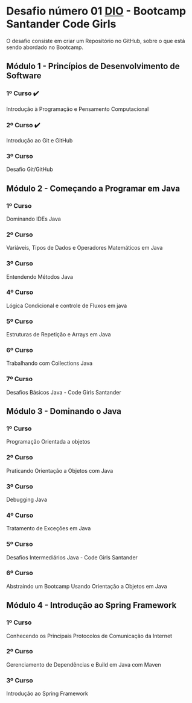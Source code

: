 # Desafio número 01 [DIO](https://www.dio.me/) - Bootcamp Santander Code Girls

O desafio consiste em criar um Repositório no GitHub, sobre o que está sendo abordado no Bootcamp.

## Módulo 1 - Princípios de Desenvolvimento de Software

### 1º Curso :heavy_check_mark:
Introdução à Programação e Pensamento Computacional

### 2º Curso :heavy_check_mark:
Introdução ao Git e GitHub

### 3º Curso
Desafio Git/GitHub

## Módulo 2 - Começando a Programar em Java

### 1º Curso 
Dominando IDEs Java

### 2º Curso 
Variáveis, Tipos de Dados e Operadores Matemáticos em Java

### 3º Curso
Entendendo Métodos Java

### 4º Curso
Lógica Condicional e controle de Fluxos em java

### 5º Curso
Estruturas de Repetição e Arrays em Java

### 6º Curso
Trabalhando com Collections Java

### 7º Curso
Desafios Básicos Java - Code Girls Santander

## Módulo 3 - Dominando o Java
### 1º Curso 
Programação Orientada a objetos

### 2º Curso 
Praticando Orientação a Objetos com Java

### 3º Curso
Debugging Java

### 4º Curso
Tratamento de Exceções em Java

### 5º Curso
Desafios Intermediários Java - Code Girls Santander

### 6º Curso
Abstraindo um Bootcamp Usando Orientação a Objetos em Java

## Módulo 4 - Introdução ao Spring Framework
### 1º Curso 
Conhecendo os Principais Protocolos de Comunicação da Internet

### 2º Curso 
Gerenciamento de Dependências e Build em Java com Maven

### 3º Curso
Introdução ao Spring Framework
